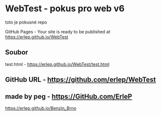 # WebTest - pokus pro web v6

toto je pokusné repo


GitHub Pages - Your site is ready to be published at <https://erlep.github.io/WebTest>

## Soubor

test.html - <https://erlep.github.io/WebTest/test.html>

## GitHub URL - <https://github.com/erlep/WebTest>

## made by peg - <https://GitHub.com/ErleP>


<https://erlep.github.io/Benzin_Brno>
